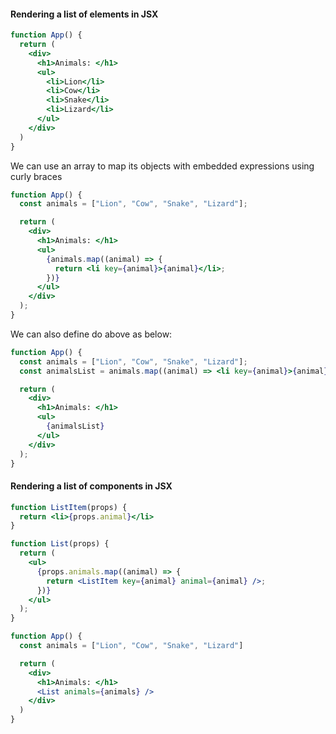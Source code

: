 #### Rendering a list of elements in JSX

```jsx
function App() {
  return (
    <div>
      <h1>Animals: </h1>
      <ul>
        <li>Lion</li>
        <li>Cow</li>
        <li>Snake</li>
        <li>Lizard</li>
      </ul>
    </div>
  )
}
```

We can use an array to map its objects with embedded expressions using curly braces

```jsx
function App() {
  const animals = ["Lion", "Cow", "Snake", "Lizard"];

  return (
    <div>
      <h1>Animals: </h1>
      <ul>
        {animals.map((animal) => {
          return <li key={animal}>{animal}</li>;
        })}
      </ul>
    </div>
  );
}
```

We can also define do above as below:

```jsx
function App() {
  const animals = ["Lion", "Cow", "Snake", "Lizard"];
  const animalsList = animals.map((animal) => <li key={animal}>{animal}</li>)

  return (
    <div>
      <h1>Animals: </h1>
      <ul>
        {animalsList}
      </ul>
    </div>
  );
}
```


#### Rendering a list of components in JSX

```jsx
function ListItem(props) {
  return <li>{props.animal}</li>
} 

function List(props) {
  return (
    <ul>
      {props.animals.map((animal) => {
        return <ListItem key={animal} animal={animal} />;
      })}
	</ul>
  );
}

function App() {
  const animals = ["Lion", "Cow", "Snake", "Lizard"]

  return (
    <div>
	  <h1>Animals: </h1>
	  <List animals={animals} />
	</div>
  )
}
```

